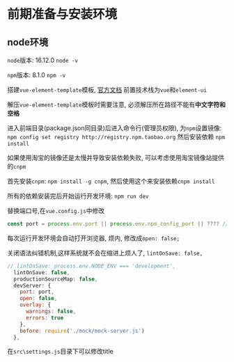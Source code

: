 # 前期准备与安装环境

## node环境

`node`版本: 16.12.0 `node -v`

`npm`版本: 8.1.0 `npm -v`

搭建`vue-element-template`模板, [官方文档](https://panjiachen.github.io/vue-element-admin-site/zh/guide/)
前置技术栈为`vue`和`element-ui`

解压`vue-element-template`模板时需要注意, 必须解压所在路径不能有**中文字符和空格**

进入前端目录(package.json同目录)后进入命令行(管理员权限), 为`npm`设置镜像: `npm config set registry http://registry.npm.taobao.org` 然后安装依赖 `npm install`

如果使用淘宝的镜像还是太慢并导致安装依赖失败, 可以考虑使用淘宝镜像站提供的`cnpm`

首先安装`cnpm`: `npm install -g cnpm`, 然后使用这个来安装依赖`cnpm install`

所有的依赖安装完后开始运行开发环境: `npm run dev`

替换端口号,在`vue.config.js`中修改

```js
const port = process.env.port || process.env.npm_config_port || ???? // 修改成你想要的端口
```

每次运行开发环境会自动打开浏览器, 烦内, 修改成`open: false;`

关闭语法纠错机制,这样系统就不会在缩进上烦人了, `lintOnSave: false,`

```js
// lintOnSave: process.env.NODE_ENV === 'development',
  lintOnSave: false,
  productionSourceMap: false,
  devServer: {
    port: port,
    open: false,
    overlay: {
      warnings: false,
      errors: true
    },
    before: require('./mock/mock-server.js')
  },
```

在`src\settings.js`目录下可以修改title
